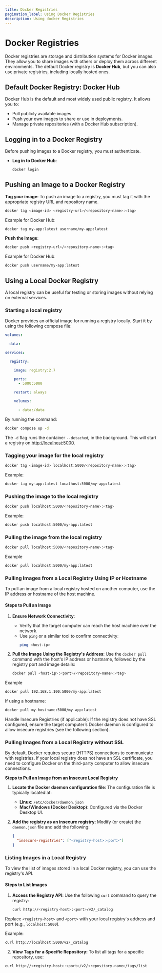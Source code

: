 ```yaml
---
title: Docker Registries
pagination_label: Using Docker Registries
description: Using docker Registries
---
```


# Docker Registries

Docker registries are storage and distribution systems for Docker images.
They allow you to share images with others or deploy them across different environments.
The default Docker registry is **Docker Hub**, but you can also use private registries, including locally hosted ones.

## Default Docker Registry: Docker Hub

Docker Hub is the default and most widely used public registry. It allows you to:

- Pull publicly available images.
- Push your own images to share or use in deployments.
- Manage private repositories (with a Docker Hub subscription).

## Logging in to a Docker Registry

Before pushing images to a Docker registry, you must authenticate.

- **Log in to Docker Hub**:
  ```bash
  docker login
  ```

## Pushing an Image to a Docker Registry

**Tag your image:** To push an image to a registry, you must tag it with the appropriate registry URL and repository name.

```bash
docker tag <image-id> <registry-url>/<repository-name>:<tag>
```

Example for Docker Hub:
```bash
docker tag my-app:latest username/my-app:latest
```

**Push the image:**

```bash
docker push <registry-url>/<repository-name>:<tag>
```

Example for Docker Hub:
```bash
docker push username/my-app:latest
```

## Using a Local Docker Registry

A local registry can be useful for testing or storing images without relying on external services.

### Starting a local registry

Docker provides an official image for running a registry locally.
Start it by using the following compose file:

```yaml
volumes:

  data:

services:

  registry:

    image: registry:2.7

    ports:
      - 5000:5000

    restart: always

    volumes:

      - data:/data
```
By running the command:
```bash
docker compose up -d
```
The `-d` flag runs the container `--detached`, in the background.
This will start a registry on [http://localhost:5000](http://localhost:5000).

### Tagging your image for the local registry

```bash
docker tag <image-id> localhost:5000/<repository-name>:<tag>
```
Example:
```bash
docker tag my-app:latest localhost:5000/my-app:latest
```

### Pushing the image to the local registry

```bash
docker push localhost:5000/<repository-name>:<tag>
```
Example:
```bash
docker push localhost:5000/my-app:latest
```

### Pulling the image from the local registry

```bash
docker pull localhost:5000/<repository-name>:<tag>
```
Example
```bash
docker pull localhost:5000/my-app:latest
```

### Pulling Images from a Local Registry Using IP or Hostname

To pull an image from a local registry hosted on another computer, use the IP address or hostname of the host machine.

#### Steps to Pull an Image

1. **Ensure Network Connectivity**:
   - Verify that the target computer can reach the host machine over the network.
   - Use `ping` or a similar tool to confirm connectivity:
     ```bash
     ping <host-ip>
     ```

2. **Pull the Image Using the Registry's Address**:
   Use the `docker pull` command with the host's IP address or hostname, followed by the registry port and image details:
   ```bash
   docker pull <host-ip>:<port>/<repository-name>:<tag>
   ```

Example
```bash
docker pull 192.168.1.100:5000/my-app:latest
```
If using a hostname:

```bash
docker pull my-hostname:5000/my-app:latest
```

Handle Insecure Registries (if applicable): If the registry does not have SSL configured, ensure the target computer’s Docker daemon is configured to allow insecure registries (see the following section).

### Pulling Images from a Local Registry without SSL

By default, Docker requires secure (HTTPS) connections to communicate with registries. If your local registry does not have an SSL certificate, you need to configure Docker on the third-party computer to allow insecure connections.

**Steps to Pull an Image from an Insecure Local Registry**

1. **Locate the Docker daemon configuration file**:
   The configuration file is typically located at:
   - **Linux**: `/etc/docker/daemon.json`
   - **Mac/Windows (Docker Desktop)**: Configured via the Docker Desktop UI.

2. **Add the registry as an insecure registry**:
   Modify (or create) the `daemon.json` file and add the following:
   ```json
   {
     "insecure-registries": ["<registry-host>:<port>"]
   }
   ```

### Listing Images in a Local Registry

To view the list of images stored in a local Docker registry, you can use the registry's API.

#### Steps to List Images

1. **Access the Registry API**:
   Use the following `curl` command to query the registry:
   ```bash
   curl http://<registry-host>:<port>/v2/_catalog
   ```

Replace `<registry-host>` and `<port>` with your local registry's address and port (e.g., `localhost:5000`).

Example:

```bash
curl http://localhost:5000/v2/_catalog
```

2. **View Tags for a Specific Repository:** To list all tags for a specific repository, use:
```bash
curl http://<registry-host>:<port>/v2/<repository-name>/tags/list
```
